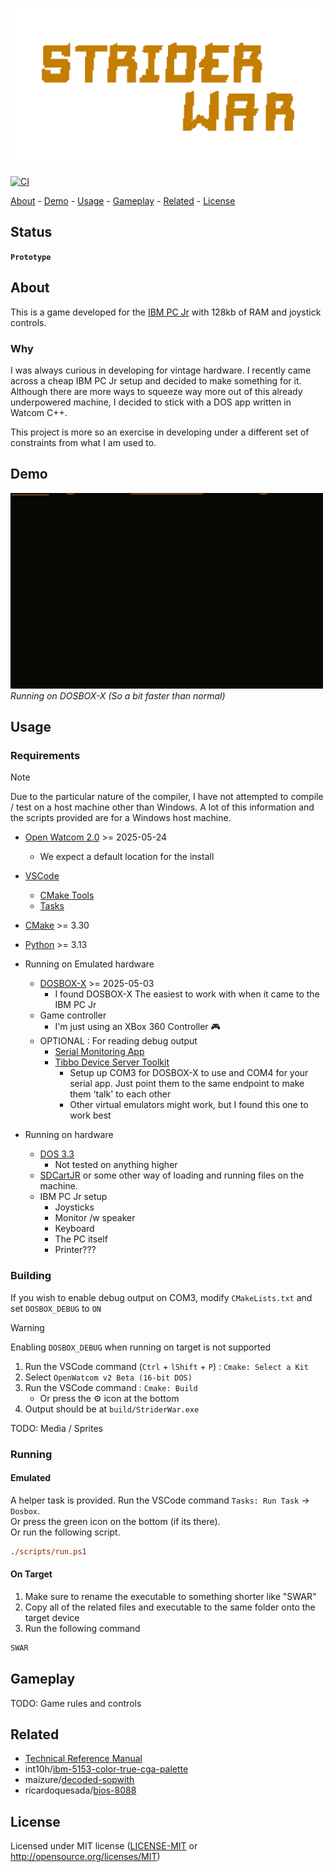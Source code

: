 <!-- TITLE: StriderWar -->
<!-- KEYWORDS: game, graphics -->
<!-- LANGUAGES: C++, Python -->
<!-- TECHNOLOGY: Watcom  -->

<!-- LOGO -->
![Logo](<images/title.png>)

[![CI](https://github.com/lehuman/StriderWar/workflows/CI/badge.svg)](https://github.com/lehuman/StriderWar/actions)

[About](#about) - [Demo](#demo) - [Usage](#usage) - [Gameplay](#gameplay) - [Related](#related) - [License](#license)

## Status

<!-- STATUS -->
**`Prototype`**

## About
<!-- DESCRIPTION START -->
This is a game developed for the [IBM PC Jr](https://en.wikipedia.org/wiki/IBM_PCjr) with 128kb of RAM and joystick controls.
<!-- DESCRIPTION END -->

### Why

I was always curious in developing for vintage hardware. I recently came across a cheap IBM PC Jr setup and decided to make something for it. Although there are more ways to squeeze way more out of this already underpowered machine, I decided to stick with a DOS app written in Watcom C++.

This project is more so an exercise in developing under a different set of constraints from what I am used to.

## Demo

<!-- DEMO -->
![Demo](images/demo.gif)\
*Running on DOSBOX-X (So a bit faster than normal)*

## Usage

### Requirements

> [!NOTE]
> Due to the particular nature of the compiler, I have not attempted to compile / test on a host machine other than Windows. A lot of this information and the scripts provided are for a Windows host machine.

- [Open Watcom 2.0](https://github.com/open-watcom/open-watcom-v2/releases) >= 2025-05-24
  - We expect a default location for the install
- [VSCode](https://code.visualstudio.com/)
  - [CMake Tools](https://marketplace.visualstudio.com/items?itemName=ms-vscode.cmake-tools)
  - [Tasks](https://marketplace.visualstudio.com/items?itemName=actboy168.tasks)
- [CMake](https://cmake.org/) >= 3.30
- [Python](https://www.python.org/) >= 3.13

- Running on Emulated hardware
  - [DOSBOX-X](https://dosbox-x.com/) >= 2025-05-03
    - I found DOSBOX-X The easiest to work with when it came to the IBM PC Jr
  - Game controller
    - I'm just using an XBox 360 Controller 🎮
  - OPTIONAL : For reading debug output
    - [Serial Monitoring App](https://github.com/LeHuman/ComMonitor-CLI)
    - [Tibbo Device Server Toolkit](https://tibbo.com/soi/software.html)
      - Setup up COM3 for DOSBOX-X to use and COM4 for your serial app. Just point them to the same endpoint to make them 'talk' to each other
      - Other virtual emulators might work, but I found this one to work best

- Running on hardware
  - [DOS 3.3](https://winworldpc.com/product/ms-dos/3x)
    - Not tested on anything higher
  - [SDCartJR](https://www.raphnet.net/electronique/sdcartJR/index_en.php) or some other way of loading and running files on the machine.
  - IBM PC Jr setup
    - Joysticks
    - Monitor /w speaker
    - Keyboard
    - The PC itself
    - Printer???

### Building

If you wish to enable debug output on COM3, modify `CMakeLists.txt` and set `DOSBOX_DEBUG` to `ON`

> [!WARNING]
> Enabling `DOSBOX_DEBUG` when running on target is not supported

1. Run the VSCode command (`Ctrl` + `lShift` + `P`) : `Cmake: Select a Kit`
2. Select `OpenWatcom v2 Beta (16-bit DOS)`
3. Run the VSCode command : `Cmake: Build`
   - Or press the ⚙ icon at the bottom
4. Output should be at `build/StriderWar.exe`

TODO: Media / Sprites

### Running

#### Emulated

A helper task is provided. Run the VSCode command `Tasks: Run Task` -> `Dosbox`.\
Or press the green icon on the bottom (if its there).\
Or run the following script.

``` ps
./scripts/run.ps1
```

#### On Target

1. Make sure to rename the executable to something shorter like "SWAR"
2. Copy all of the related files and executable to the same folder onto the target device
3. Run the following command

```bat
SWAR
```

## Gameplay

TODO: Game rules and controls

## Related

- [Technical Reference Manual](https://bitsavers.trailing-edge.com/pdf/ibm/pc/pc_jr/PCjr_Technical_Reference_Nov83.pdf)
- int10h/[ibm-5153-color-true-cga-palette](https://int10h.org/blog/2022/06/ibm-5153-color-true-cga-palette/)
- maizure/[decoded-sopwith](https://www.maizure.org/projects/decoded-sopwith/index.html)
- ricardoquesada/[bios-8088](https://github.com/ricardoquesada/bios-8088)

## License

Licensed under MIT license
   ([LICENSE-MIT](LICENSE-MIT) or <http://opensource.org/licenses/MIT>)
